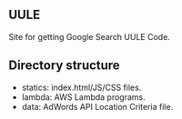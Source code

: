 ## UULE

Site for getting Google Search UULE Code.


## Directory structure

- statics: index.html/JS/CSS files.
- lambda: AWS Lambda programs.
- data: AdWords API Location Criteria file.

